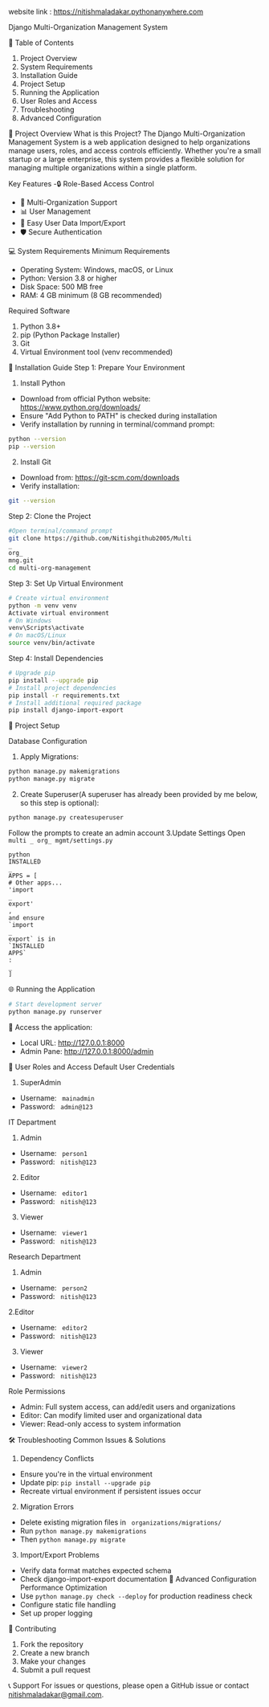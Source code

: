 website link : https://nitishmaladakar.pythonanywhere.com

Django Multi-Organization Management System

📌 Table of Contents
1. Project Overview
2. System Requirements
3. Installation Guide
4. Project Setup
5. Running the Application
6. User Roles and Access
7. Troubleshooting
8. Advanced Configuration

🌟 Project Overview
What is this Project?
The Django Multi-Organization Management System is a web application designed to help
organizations manage users, roles, and access controls efficiently. Whether you're a small
startup or a large enterprise, this system provides a flexible solution for managing multiple
organizations within a single platform.

Key Features
-🔒 Role-Based Access Control
- 👥 Multi-Organization Support
- 📊 User Management
- 🔄 Easy User Data Import/Export
- 🛡 Secure Authentication

💻 System Requirements
Minimum Requirements
- Operating System: Windows, macOS, or Linux
- Python: Version 3.8 or higher
- Disk Space: 500 MB free
- RAM: 4 GB minimum (8 GB recommended)

Required Software
1. Python 3.8+
2. pip (Python Package Installer)
3. Git
4. Virtual Environment tool (venv recommended)

🔧 Installation Guide
Step 1: Prepare Your Environment
1. Install Python
- Download from official Python website: https://www.python.org/downloads/
- Ensure "Add Python to PATH" is checked during installation
- Verify installation by running in terminal/command prompt:
```bash
python --version
pip --version
```

2. Install Git
- Download from: https://git-scm.com/downloads
- Verify installation:
```bash
git --version
```

Step 2: Clone the Project
```bash
#Open terminal/command prompt
git clone https://github.com/Nitishgithub2005/Multi
_
org_
mng.git
cd multi-org-management
```

Step 3: Set Up Virtual Environment
```bash
# Create virtual environment
python -m venv venv
Activate virtual environment
# On Windows
venv\Scripts\activate
# On macOS/Linux
source venv/bin/activate
```

Step 4: Install Dependencies
```bash
# Upgrade pip
pip install --upgrade pip
# Install project dependencies
pip install -r requirements.txt
# Install additional required package
pip install django-import-export
```

🚀 Project Setup

Database Configuration
1. Apply Migrations:
```bash
python manage.py makemigrations
python manage.py migrate
```

2. Create Superuser(A superuser has already been provided by me below, so this step is
optional):
```bash
python manage.py createsuperuser
```

Follow the prompts to create an admin account
3.Update Settings
Open
`
multi
_
org_
mgmt/settings.py
`
```
python
INSTALLED
_
APPS = [
# Other apps...
'import
_
export'
,
and ensure
`import
_
export` is in
`INSTALLED
APPS`
:
_
]
```
🌐 Running the Application
```bash
# Start development server
python manage.py runserver
```

🔗 Access the application:
- Local URL: http://127.0.0.1:8000
- Admin Pane: http://127.0.0.1:8000/admin

🔐 User Roles and Access
Default User Credentials

1. SuperAdmin
- Username:
`
mainadmin`
- Password:
`
admin@123`

IT Department
1. Admin
- Username:
`
person1`
- Password:
`
nitish@123`
2. Editor
- Username:
`
editor1`
- Password:
`
nitish@123`
3. Viewer
- Username:
`
viewer1`
- Password:
`
nitish@123`

Research Department
1. Admin
- Username:
`
person2`
- Password:
`
nitish@123`

2.Editor
- Username:
`
editor2`
- Password:
`
nitish@123`
3. Viewer
- Username:
`
viewer2`
- Password:
`
nitish@123`


Role Permissions
- Admin: Full system access, can add/edit users and organizations
- Editor: Can modify limited user and organizational data
- Viewer: Read-only access to system information

🛠 Troubleshooting
Common Issues & Solutions
1. Dependency Conflicts
- Ensure you're in the virtual environment
- Update pip:
`
pip install --upgrade pip
`
- Recreate virtual environment if persistent issues occur
2. Migration Errors
- Delete existing migration files in
`
organizations/migrations/`
- Run
`
python manage.py makemigrations
`
- Then
`
python manage.py migrate
`
3. Import/Export Problems
- Verify data format matches expected schema
- Check django-import-export documentation
🔬 Advanced Configuration
Performance Optimization
- Use
`
python manage.py check --deploy
` for production readiness check
- Configure static file handling
- Set up proper logging

🤝 Contributing
1. Fork the repository
2. Create a new branch
3. Make your changes
4. Submit a pull request


📞 Support
For issues or questions, please open a GitHub issue or contact nitishmaladakar@gmail.com.
